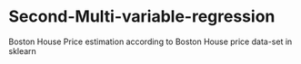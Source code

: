 # Second-Multi-variable-regression
Boston House Price estimation according to Boston House price data-set in sklearn
